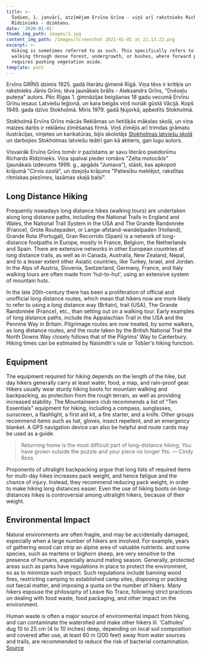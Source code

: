 ```yaml
---
title: >-
  Šodien, 1. janvārī, atzīmējam Ervīna Grīna - viņš arī rakstnieks Richards
  Rīdzinieks - dzimšanu.
date: '2020-01-01'
thumb_img_path: images/1.jpg
content_img_path: /images/Screenshot 2021-01-01 at 21.13.22.png
excerpt: >-
  Hiking is sometimes referred to as such. This specifically refers to difficult
  walking through dense forest, undergrowth, or bushes, where forward progress
  requires pushing vegetation aside.
template: post
---
```


Ervīns GRĪNS dzimis 1925. gadā literātu ģimenē Rīgā. Viņa tēvs ir kritiķis un rakstnieks Jānis Grīns; tēva jaunākais brālis - Aleksandrs Grīns, "Dvēseļu puteņa" autors. Pēc Rīgas 1. ģimnāzijas beigšanas 18 gadu vecumā Ervīnu Grīnu iesauc Latviešu leģionā, un kara beigās viņš nonāk gūstā Vācijā. Kopš 1949. gada dzīvo Stokholmā. Miris 1979. gadā Ņujorkā, apbedīts Stokholmā.

Stokholmā Ervīns Grīns mācās Reklāmas un lietišķās mākslas skolā, un viņa maizes darbs ir reklāmu zīmēšanas firmā. Viņš zīmējis arī trimdas grāmatu ilustrācijas, vinjetes un karikatūras, bijis skolotājs [Stokholmas latviešu skolā](https://www.facebook.com/stokholmaslatviesuskola) un darbojies Stokholmas latviešu teātrī gan kā aktieris, gan lugu autors. 

Visvairāk Ervīns Grīns tomēr ir pazīstams ar savu literāro pseidonīmu Richards Rīdzinieks. Viņa spalvai pieder romāns "Zelta motocikls" (jaunākais izdevums 1999. g., apgāds "Jumava"), stāsti, kas apkopoti krājumā "Cirvis ozolā", un dzejoļu krājums "Patiesību meklējot, rakstītas ritmiskas piezīmes, lasāmas skaļā balsī". 

## Long Distance Hiking

Frequently nowadays long distance hikes (walking tours) are undertaken along long distance paths, including the National Trails in England and Wales, the National Trail System in the USA and The Grande Randonnée (France), Grote Routepaden, or Lange-afstand-wandelpaden (Holland), Grande Rota (Portugal), Gran Recorrido (Spain) is a network of long-distance footpaths in Europe, mostly in France, Belgium, the Netherlands and Spain. There are extensive networks in other European countries of long distance trails, as well as in Canada, Australia, New Zealand, Nepal, and to a lesser extent other Asiatic countries, like Turkey, Israel, and Jordan. In the Alps of Austria, Slovenia, Switzerland, Germany, France, and Italy walking tours are often made from 'hut-to-hut', using an extensive system of mountain huts.

In the late 20th-century there has been a proliferation of official and unofficial long distance routes, which mean that hikers now are more likely to refer to using a long distance way (Britain), trail (USA), The Grande Randonnée (France), etc., than setting out on a walking tour. Early examples of long distance paths, include the Appalachian Trail in the USA and the Pennine Way in Britain. Pilgrimage routes are now treated, by some walkers, as long distance routes, and the route taken by the British National Trail the North Downs Way closely follows that of the Pilgrims' Way to Canterbury. Hiking times can be estimated by Naismith's rule or Tobler's hiking function.

## Equipment

The equipment required for hiking depends on the length of the hike, but day hikers generally carry at least water, food, a map, and rain-proof gear. Hikers usually wear sturdy hiking boots for mountain walking and backpacking, as protection from the rough terrain, as well as providing increased stability. The Mountaineers club recommends a list of "Ten Essentials" equipment for hiking, including a compass, sunglasses, sunscreen, a flashlight, a first aid kit, a fire starter, and a knife. Other groups recommend items such as hat, gloves, insect repellent, and an emergency blanket. A GPS navigation device can also be helpful and route cards may be used as a guide.

> Returning home is the most difficult part of long-distance hiking; You have grown outside the puzzle and your piece no longer fits. ― Cindy Ross

Proponents of ultralight backpacking argue that long lists of required items for multi-day hikes increases pack weight, and hence fatigue and the chance of injury. Instead, they recommend reducing pack weight, in order to make hiking long distances easier. Even the use of hiking boots on long-distances hikes is controversial among ultralight hikers, because of their weight.

## Environmental Impact

Natural environments are often fragile, and may be accidentally damaged, especially when a large number of hikers are involved. For example, years of gathering wood can strip an alpine area of valuable nutrients. and some species, such as martens or bighorn sheep, are very sensitive to the presence of humans, especially around mating season. Generally, protected areas such as parks have regulations in place to protect the environment, so as to minimize such impact. Such regulations include banning wood fires, restricting camping to established camp sites, disposing or packing out faecal matter, and imposing a quota on the number of hikers. Many hikers espouse the philosophy of Leave No Trace, following strict practices on dealing with food waste, food packaging, and other impact on the environment.

Human waste is often a major source of environmental impact from hiking, and can contaminate the watershed and make other hikers ill. 'Catholes' dug 10 to 25 cm (4 to 10 inches) deep, depending on local soil composition and covered after use, at least 60 m (200 feet) away from water sources and trails, are recommended to reduce the risk of bacterial contamination. [Source](https://en.wikipedia.org/wiki/Hiking)
